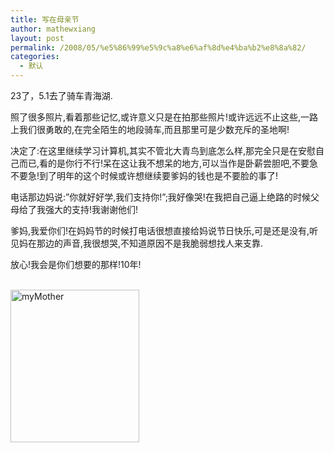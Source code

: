 ```yaml
---
title: 写在母亲节
author: mathewxiang
layout: post
permalink: /2008/05/%e5%86%99%e5%9c%a8%e6%af%8d%e4%ba%b2%e8%8a%82/
categories:
  - 默认
---
```

23了，5.1去了骑车青海湖.

照了很多照片,看着那些记忆,或许意义只是在拍那些照片!或许远远不止这些,一路上我们很勇敢的,在完全陌生的地段骑车,而且那里可是少数充斥的圣地啊!

决定了:在这里继续学习计算机,其实不管北大青鸟到底怎么样,那完全只是在安慰自己而已,看的是你行不行!呆在这让我不想呆的地方,可以当作是卧薪尝胆吧,不要急不要急!到了明年的这个时候或许想继续要爹妈的钱也是不要脸的事了!

电话那边妈说:”你就好好学,我们支持你!”;我好像哭!在我把自己逼上绝路的时候父母给了我强大的支持!我谢谢他们!

爹妈,我爱你们!在妈妈节的时候打电话很想直接给妈说节日快乐,可是还是没有,听见妈在那边的声音,我很想哭,不知道原因不是我脆弱想找人来支靠.

放心!我会是你们想要的那样!10年!

[  
<img style="border-right:0px;border-top:0px;border-left:0px;border-bottom:0px" height="244" alt="myMother" src="http://by2.storage.msn.com/y1pAzBNI5PxkGTJDACLvOQ4E-ACLcEJOclrTi-BkjksEvm0ToI28sp8Ny7CfXSEpxPQKPrUD4I-WzZhb4T3isEcBEBKfP7cXEqI?PARTNER=WRITER" width="206" border="0" />][1]

 [1]: http://by2.storage.msn.com/y1pAzBNI5PxkGQQfa2jWybsK0m4adAkcjGVNk1ZXg8JsGjpjS8IDNPYYlhTyqqDnlnEbo22X6QGVlS0dKq2182lUWc34rmSe5rS?PARTNER=WRITER
